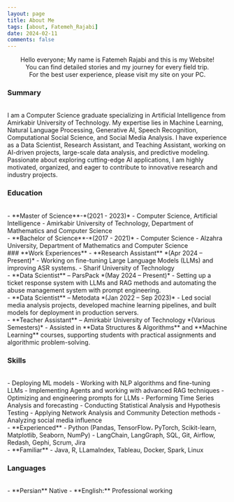 ```yaml
---
layout: page
title: About Me
tags: [about, Fatemeh_Rajabi]
date: 2024-02-11
comments: false
---
```


<center> Hello everyone; My name is Fatemeh Rajabi and this is my Website! <br> You can find detailed stories and my journey for every field trip. <br> For the best user experience, please visit my site on your PC. </center>

### **Summary**  
<br>
I am a Computer Science graduate specializing in Artificial Intelligence from Amirkabir University of Technology. My expertise lies in Machine Learning, Natural Language Processing, Generative AI, Speech Recognition, Computational Social Science, and Social Media Analysis. I have experience as a Data Scientist, Research Assistant, and Teaching Assistant, working on AI-driven projects, large-scale data analysis, and predictive modeling. Passionate about exploring cutting-edge AI applications, I am highly motivated, organized, and eager to contribute to innovative research and industry projects.  

### **Education**  
<br>
- **Master of Science**-*(2021 - 2023)*
    - Computer Science, Artificial Intelligence
    - Amirkabir University of Technology, Department of Mathematics and Computer Science
<br>
- **Bachelor of Science**-*(2017 - 2021)*
    - Computer Science 
    - Alzahra University, Department of Mathematics and Computer Science
<br>
### **Work Experiences**  
- **Research Assistant** *(Apr 2024 – Present)*
    - Working on fine-tuning Large Language Models (LLMs) and improving ASR systems.
    - Sharif University of Technology
<br>
- **Data Scientist** – ParsPack *(May 2024 – Present)*  
  - Setting up a ticket response system with LLMs and RAG methods and automating the abuse management system with prompt engineering. 
<br>
- **Data Scientist** – Metodata *(Jan 2022 – Sep 2023)*  
  - Led social media analysis projects, developed machine learning pipelines, and built models for deployment in production servers.  
<br>
- **Teacher Assistant** – Amirkabir University of Technology *(Various Semesters)*  
  - Assisted in **Data Structures & Algorithms** and **Machine Learning** courses, supporting students with practical assignments and algorithmic problem-solving.  

### **Skills**
<br>
- Deploying ML models
- Working with NLP algorithms and fine-tuning LLMs
- Implementing Agents and working with advanced RAG techniques
- Optimizing and engineering prompts for LLMs
- Performing Time Series Analysis and forecasting
- Conducting Statistical Analysis and Hypothesis Testing
- Applying Network Analysis and Community Detection methods
- Analyzing social media influence
<br>
- **Experienced**
    - Python (Pandas, TensorFlow، PyTorch, Scikit-learn, Matplotlib, Seaborn, NumPy)
    - LangChain, LangGraph, SQL, Git, Airflow, Redash, Gephi, Scrum, Jira
<br>
- **Familiar**
    - Java, R, LLamaIndex, Tableau, Docker, Spark, Linux

### **Languages**  
<br>
- **Persian** Native
- **English:** Professional working
